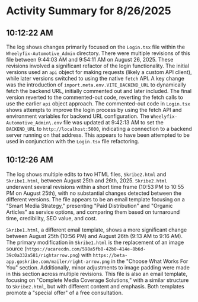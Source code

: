 # Activity Summary for 8/26/2025

## 10:12:22 AM
The log shows changes primarily focused on the `Login.tsx` file within the `Wheelyfix-Automotive_Admin` directory.  There were multiple revisions of this file between 9:44:03 AM and 9:54:11 AM on August 26, 2025.  These revisions involved a significant refactor of the login functionality.  The initial versions used an `api` object for making requests (likely a custom API client), while later versions switched to using the native `fetch` API.  A key change was the introduction of  `import.meta.env.VITE_BACKEND_URL`  to dynamically fetch the backend URL, initially commented out and later included. The final version reverted to the commented-out code, reverting the fetch calls to use the earlier `api` object approach.  The commented-out code in `Login.tsx` shows attempts to improve the login process by using the fetch API and environment variables for backend URL configuration. The `Wheelyfix-Automotive_Admin\.env` file was updated at 9:42:13 AM to set the `BACKEND_URL` to `http://localhost:5000`, indicating a connection to a backend server running on that address.  This appears to have been attempted to be used in conjunction with the `Login.tsx` file refactoring.


## 10:12:26 AM
The log shows multiple edits to two HTML files, `Skribe2.html` and `Skribe1.html`, between August 25th and 26th, 2025.  `Skribe2.html` underwent several revisions within a short time frame (10:53 PM to 10:55 PM on August 25th), with no substantial changes detected between the different versions.  The file appears to be an email template focusing on a "Smart Media Strategy," presenting "Paid Distribution" and "Organic Articles" as service options, and comparing them based on turnaround time, credibility, SEO value, and cost.

`Skribe1.html`, a different email template, shows a more significant change between August 25th (10:56 PM) and August 26th (9:13 AM to 9:16 AM). The primary modification in `Skribe1.html` is the replacement of an image source (`https://ucarecdn.com/598a5fb8-42b0-414e-8b6d-39c0a332a581/rightarrow.png`) with `https://beta-app.goskribe.com/mailer/right-arrow.png` in the "Choose What Works For You" section.  Additionally, minor adjustments to image padding were made in this section across multiple revisions. This file is also an email template, focusing on "Complete Media Coverage Solutions," with a similar structure to `Skribe2.html`, but with different content and emphasis. Both templates promote a "special offer" of a free consultation.
